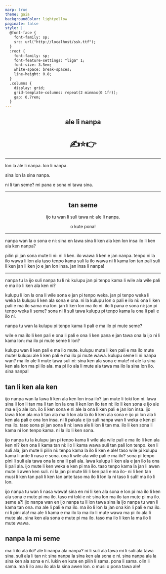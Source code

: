 ```yaml
---
marp: true
theme: gaia
backgroundColor: lightyellow
paginate: false
style: |
  @font-face {
    font-family: sp;
    src: url("http://localhost/ssk.ttf");
  }
  :root {
    font-family: sp;
    font-feature-settings: "liga" 1;
    font-size: 3.5em;
    white-space: break-spaces;
    line-height: 0.8;
  }
  .columns {
    display: grid;
    grid-template-columns: repeat(2 minmax(0 1fr));
    gap: 0.7rem;
  }
---
```


<center>

## ale li nanpa

# ✍️⭐👉

</center>

---

lon la ale li nanpa. lon li nanpa.

sina lon la sina nanpa.

ni li tan seme? mi pana e sona ni tawa sina.

---

<center>

## tan seme

ijo tu wan li suli tawa ni: ale li nanpa.

o kute pona!

</center>

---

nanpa wan la o sona e ni: sina en lawa sina li ken ala ken lon insa ilo li ken ala ken nanpa?

pilin pi jan sona mute li ni: ni li ken. ilo wawa li ken e jan nanpa. tenpo ni la ilo wawa li lon ala taso tenpo kama suli la ilo wawa ni li kama lon tan pali suli li ken jan li ken jo e jan lon insa. jan insa li nanpa!

---

nanpa tu la ijo suli nanpa tu li ni: kulupu jan pi tenpo kama li wile ala wile pali e ma ilo li ken ala ken ni?

kulupu li lon la ona li wile sona e jan pi tenpo weka. jan pi tenpo weka li weka la kulupu li ken ala sona e ona. ni la kulupu lon o pali e ilo ni: ona li ken pali e ma ilo sama ma lon. jan li ken lon ma ilo ni. ilo li pana e sona ni: jan pi tenpo weka li seme? sona ni li suli tawa kulupu pi tenpo kama la ona li pali e ilo ni.

nanpa tu wan la kulupu pi tenpo kama li pali e ma ilo pi mute seme?

wile e ma ilo li ken pali e ona li pali e ona li ken pana e jan tawa ona la ijo ni li kama lon: ma ilo pi mute seme li lon?

kulupu wan li ken pali e ma ilo mute. kulupu mute li ken pali e ma ilo mute mute! kulupu ale li ken pali e ma ilo pi mute wawa. kulupu seme li ni nanpa wan? ma ilo ale li mute tawa suli ni: sina ken ala sona e mute! ni ale la sina ken ala lon ma pi ilo ala. ma pi ilo ala li mute ala tawa ma ilo la sina lon ilo. sina nanpa!

## tan li ken ala ken

ijo nanpa wan la lawa li ken ala ken lon insa ilo? jan mute li toki lon ni. lawa sina li lon li tan ma li tan lon la ona li ken lon ilo tan ni: ilo li ken sona e ijo ale ma e ijo ale lon. ilo li ken sona e ni ale la ona li ken pali e jan lon insa. ijo lawa li lon ala ma li tan ala ma li lon ala la ilo li ken ala sona e ijo pi lon ala li ken ala pali e ona lon insa. ni li pakala e ijo suli nanpa wan li weka e ken pi ma ilo. taso sona pi jan sona li ni: lawa ale li lon li tan ma. ilo li ken sona li kama ni lon tenpo kama. ni la ilo li ken sona.

ijo nanpa tu la kulupu jan pi tenpo kama li wile ala wile pali e ma ilo li ken ala ken ni? ken ona li kama tan ni: ilo li kama wawa suli tan pali lon tenpo. ken li suli ala; jan mute li pilin ni: tenpo kama la ilo li ken e ale! taso wile pi kulupu kama li ante li nasa e sona. ona li wile ala wile pali e ma ilo? sona pi tenpo pini li suli ala tawa ona la ona li pali ala. lawa kulupu li ken ala e jan ilo la ona li pali ala. ijo mute li ken weka e ken pi ma ilo. taso tenpo kama la jan li awen mute li awen ken suli. ni la jan pi mute lili li ken pali e ma ilo- ni li ken tan musi li ken tan pali li ken tan ante taso ma ilo li lon la ni taso li suli! ma ilo li lon.

ijo nanpa tu wan li nasa wawa! sina en mi li ken ala sona e lon pi ma ilo li ken ala sona e mute pi ma ilo. taso mi toki e ni: sina lon ma ilo tan mute pi ma ilo. seme a?! ijo nanpa wan en ijo nanpa tu li lon tawa sina la ijo nanpa tu wan li kama tan ona. ma ale li pali e ma ilo. ma ilo li lon la jan ona kin li pali e ma ilo. ni li pini ala! ma ale li kama e ma ilo la ma ilo li mute wawa ma pi ilo ala li mute ala. sina ken ala sona e mute pi ma ilo. taso ma ilo li ken la ma ilo li mute wawa.

## nanpa la mi seme

ma li ilo ala ilo? ale li nanpa ala nanpa? ni li suli ala tawa mi li suli ala tawa sina. suli ala li tan ni: sina nanpa la sina ken ala sona e ni. sina nanpa ala la sina ken ala sona e ni. lukin en kute en pilin li sama. pona li sama. olin li sama. ma li ilo anu ilo ala la sina awen lon. o musi o pona tawa ale!
